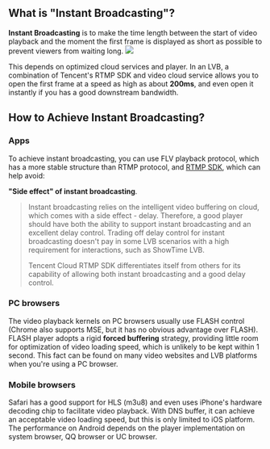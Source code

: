 ## What is "Instant Broadcasting"?

**Instant Broadcasting** is to make the time length between the start of video playback and the moment the first frame is displayed as short as possible to prevent viewers from waiting long. 
![](//mc.qcloudimg.com/static/img/9a1541e3d8f6796e8025b571d5267c7c/image.png)

This depends on optimized cloud services and player. In an LVB, a combination of Tencent's RTMP SDK and video cloud service allows you to open the first frame at a speed as high as about **200ms**, and even open it instantly if you has a good downstream bandwidth.

## How to Achieve Instant Broadcasting?
### Apps
To achieve instant broadcasting, you can use FLV playback protocol, which has a more stable structure than RTMP protocol, and [RTMP SDK](https://www.qcloud.com/document/product/454/7873), which can help avoid:

**"Side effect" of instant broadcasting**.

>Instant broadcasting relies on the intelligent video buffering on cloud, which comes with a side effect - delay. Therefore, a good player should have both the ability to support instant broadcasting and an excellent delay control. Trading off delay control for instant broadcasting doesn't pay in some LVB scenarios with a high requirement for interactions, such as ShowTime LVB.
>
>Tencent Cloud RTMP SDK differentiates itself from others for its capability of allowing both instant broadcasting and a good delay control. 

### PC browsers
The video playback kernels on PC browsers usually use FLASH control (Chrome also supports MSE, but it has no obvious advantage over FLASH). FLASH player adopts a rigid **forced buffering** strategy, providing little room for optimization of video loading speed, which is unlikely to be kept within 1 second. This fact can be found on many video websites and LVB platforms when you're using a PC browser.

### Mobile browsers
Safari has a good support for HLS (m3u8) and even uses iPhone's hardware decoding chip to facilitate video playback. With DNS buffer, it can achieve an acceptable video loading speed, but this is only limited to iOS platform. The performance on Android depends on the player implementation on system browser, QQ browser or UC browser.

